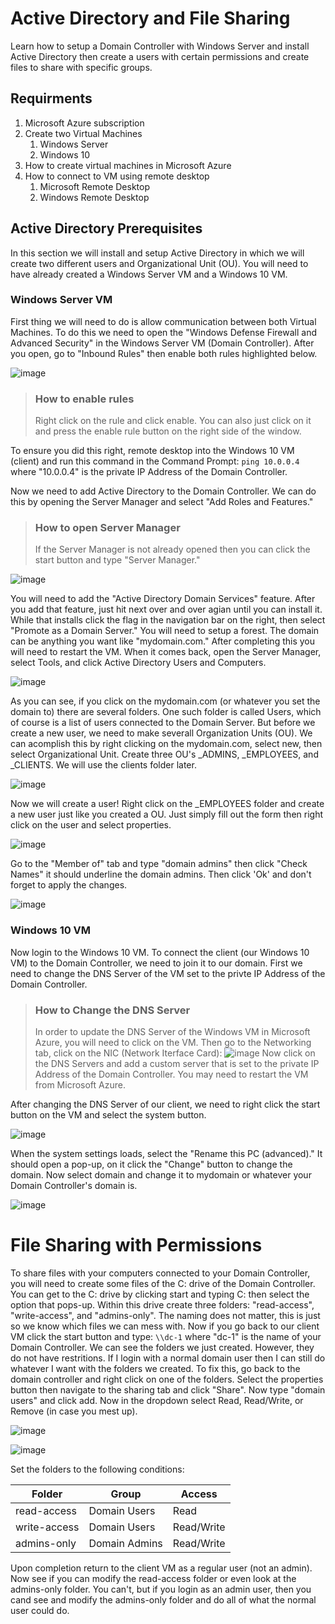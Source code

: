 # Active Directory and File Sharing
Learn how to setup a Domain Controller with Windows Server and install Active Directory then create a users with certain permissions and create files to share with specific groups.

## Requirments

1. Microsoft Azure subscription
2. Create two Virtual Machines
    1. Windows Server
    2. Windows 10
4. How to create virtual machines in Microsoft Azure
5. How to connect to VM using remote desktop
    1. Microsoft Remote Desktop
    2. Windows Remote Desktop

## Active Directory Prerequisites

In this section we will install and setup Active Directory in which we will create two different users and Organizational Unit (OU). You will need to have already created a Windows Server VM and a Windows 10 VM.

### Windows Server VM

First thing we will need to do is allow communication between both Virtual Machines. To do this we need to open the "Windows Defense Firewall and Advanced Security" in the Windows Server VM (Domain Controller). After you open, go to "Inbound Rules" then enable both rules highlighted below.

![image](/firewall.png)

> ### How to enable rules
> Right click on the rule and click enable. You can also just click on it and press the enable rule button on the right side of the window.

To ensure you did this right, remote desktop into the Windows 10 VM (client) and run this command in the Command Prompt: ``` ping 10.0.0.4 ``` where "10.0.0.4" is the private IP Address of the Domain Controller.

Now we need to add Active Directory to the Domain Controller. We can do this by opening the Server Manager and select "Add Roles and Features."

> ### How to open Server Manager
> If the Server Manager is not already opened then you can click the start button and type "Server Manager."

![image](/server-manager.png)

You will need to add the "Active Directory Domain Services" feature. After you add that feature, just hit next over and over agian until you can install it. While that installs click the flag in the navigation bar on the right, then select "Promote as a Domain Server." You will need to setup a forest. The domain can be anything you want like "mydomain.com." After completing this you will need to restart the VM. When it comes back, open the Server Manager, select Tools, and click Active Directory Users and Computers.

![image](/AD-user-computers.png)

As you can see, if you click on the mydomain.com (or whatever you set the domain to) there are several folders. One such folder is called Users, which of course is a list of users connected to the Domain Server. But before we create a new user, we need to make severall Organization Units (OU). We can acomplish this by right clicking on the mydomain.com, select new, then select Organizational Unit. Create three OU's \_ADMINS, \_EMPLOYEES, and \_CLIENTS. We will use the clients folder later.

![image](/AD-org-unit.png)

Now we will create a user! Right click on the \_EMPLOYEES folder and create a new user just like you created a OU. Just simply fill out the form then right click on the user and select properties.

![image](/create-john-doe.png)

Go to the "Member of" tab and type "domain admins" then click "Check Names" it should underline the domain admins. Then click 'Ok' and don't forget to apply the changes.

![image](/assign-group.png)

### Windows 10 VM

Now login to the Windows 10 VM. To connect the client (our Windows 10 VM) to the Domain Controller, we need to join it to our domain. First we need to change the DNS Server of the VM set to the privte IP Address of the Domain Controller.

> ### How to Change the DNS Server
> In order to update the DNS Server of the Windows VM in Microsoft Azure, you will need to click on the VM. Then go to the Networking tab, click on the NIC (Network Iterface Card):
> ![image](/nic.png)
> Now click on the DNS Servers and add a custom server that is set to the private IP Address of the Domain Controller. You may need to restart the VM from Microsoft Azure.

After changing the DNS Server of our client, we need to right click the start button on the VM and select the system button.

![image](/system-button.png)

When the system settings loads, select the "Rename this PC (advanced)." It should open a pop-up, on it click the "Change" button to change the domain. Now select domain and change it to mydomain or whatever your Domain Controller's domain is.

![image](/connect-mydomain.png)

# File Sharing with Permissions

To share files with your computers connected to your Domain Controller, you will need to create some files of the C: drive of the Domain Controller. You can get to the C: drive by clicking start and typing C: then select the option that pops-up. Within this drive create three folders: "read-access", "write-access", and "admins-only". The naming does not matter, this is just so we know which files we can mess with. Now if you go back to our client VM click the start button and type: ``` \\dc-1 ``` where "dc-1" is the name of your Domain Controller. We can see the folders we just created. However, they do not have restritions. If I login with a normal domain user then I can still do whatever I want with the folders we created. To fix this, go back to the domain controller and right click on one of the folders. Select the properties button then navigate to the sharing tab and click "Share". Now type "domain users" and click add. Now in the dropdown select Read, Read/Write, or Remove (in case you mest up).

![image](/file-sharing.png)

![image](/group-access-settings.png)

Set the folders to the following conditions:

| Folder | Group | Access |
|--------|-------|--------|
| read-access | Domain Users | Read |
| write-access | Domain Users | Read/Write |
| admins-only | Domain Admins | Read/Write |

Upon completion return to the client VM as a regular user (not an admin). Now see if you can modify the read-access folder or even look at the admins-only folder. You can't, but if you login as an admin user, then you cand see and modify the admins-only folder and do all of what the normal user could do.
